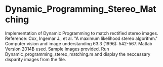 # Dynamic_Programming_Stereo_Matching
 Implementation of Dynamic Programming to match rectified stereo images.
 Reference: Cox, Ingemar J., et al. "A maximum likelihood stereo algorithm." Computer vision and image understanding 63.3 (1996): 542-567.
 Matlab Version 2014B used. Sample Images provided.
 Run Dynamic_programming_stereo_matching.m and display the neccessary disparity images from the file.
